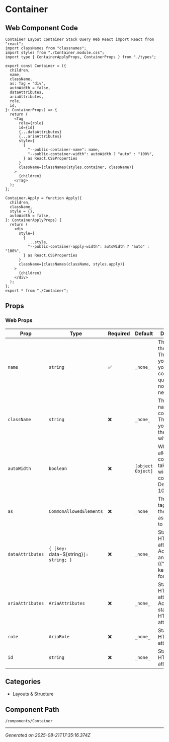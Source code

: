 # Container

## Web Component Code

```tsx
Container Layout Container Stack Query Web React import React from "react";
import classNames from "classnames";
import styles from "./Container.module.css";
import type { ContainerApplyProps, ContainerProps } from "./types";

export const Container = ({
  children,
  name,
  className,
  as: Tag = "div",
  autoWidth = false,
  dataAttributes,
  ariaAttributes,
  role,
  id,
}: ContainerProps) => {
  return (
    <Tag
      role={role}
      id={id}
      {...dataAttributes}
      {...ariaAttributes}
      style={
        {
          "--public-container-name": name,
          "--public-container-width": autoWidth ? "auto" : "100%",
        } as React.CSSProperties
      }
      className={classNames(styles.container, className)}
    >
      {children}
    </Tag>
  );
};

Container.Apply = function Apply({
  children,
  className,
  style = {},
  autoWidth = false,
}: ContainerApplyProps) {
  return (
    <div
      style={
        {
          ...style,
          "--public-container-apply-width": autoWidth ? "auto" : "100%",
        } as React.CSSProperties
      }
      className={classNames(className, styles.apply)}
    >
      {children}
    </div>
  );
};
export * from "./Container";

```

## Props

### Web Props

| Prop             | Type                                   | Required | Default           | Description                                                                                      |
| ---------------- | -------------------------------------- | -------- | ----------------- | ------------------------------------------------------------------------------------------------ |
| `name`           | `string`                               | ✅       | `_none_`          | The name of the container. This allows you to name your container query, but it's not necessary. |
| `className`      | `string`                               | ❌       | `_none_`          | The class name for the container. This allows you to target the container with CSS.              |
| `autoWidth`      | `boolean`                              | ❌       | `[object Object]` | Whether to allow the container to take the width of the content. Defaults to 100%                |
| `as`             | `CommonAllowedElements`                | ❌       | `_none_`          | The HTML tag to render the container as. Defaults to `div`.                                      |
| `dataAttributes` | `{ [key: `data-${string}`]: string; }` | ❌       | `_none_`          | Standard HTML data attributes. Accepts anything in a {{"data-key":"value"}} format.              |
| `ariaAttributes` | `AriaAttributes`                       | ❌       | `_none_`          | Standard HTML aria attributes. Accepts all standard HTML aria attributes.                        |
| `role`           | `AriaRole`                             | ❌       | `_none_`          | Standard HTML role attribute.                                                                    |
| `id`             | `string`                               | ❌       | `_none_`          | Standard HTML id attribute.                                                                      |

## Categories

- Layouts & Structure

## Component Path

`/components/Container`

---

_Generated on 2025-08-21T17:35:16.374Z_
